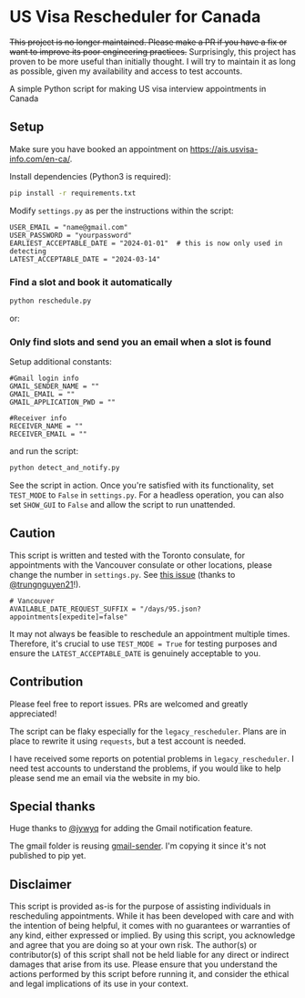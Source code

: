 # US Visa Rescheduler for Canada

~~This project is no longer maintained. Please make a PR if you have a fix or want to improve its poor engineering practices.~~
Surprisingly, this project has proven to be more useful than initially thought. I will try to maintain it as long as possible, given my availability and access to test accounts.

A simple Python script for making US visa interview appointments in Canada

## Setup

Make sure you have booked an appointment on https://ais.usvisa-info.com/en-ca/.

Install dependencies (Python3 is required):
```sh
pip install -r requirements.txt
```

Modify `settings.py` as per the instructions within the script:

```python3
USER_EMAIL = "name@gmail.com"
USER_PASSWORD = "yourpassword"
EARLIEST_ACCEPTABLE_DATE = "2024-01-01"  # this is now only used in detecting
LATEST_ACCEPTABLE_DATE = "2024-03-14" 
```

### Find a slot and book it automatically

```sh
python reschedule.py
```

or:

### Only find slots and send you an email when a slot is found 

Setup additional constants:
```python3
#Gmail login info
GMAIL_SENDER_NAME = ""
GMAIL_EMAIL = ""
GMAIL_APPLICATION_PWD = ""

#Receiver info
RECEIVER_NAME = ""
RECEIVER_EMAIL = ""
```

and run the script:

```sh
python detect_and_notify.py
```

See the script in action. Once you're satisfied with its functionality, set `TEST_MODE` to `False` in `settings.py`. For a headless operation, you can also set `SHOW_GUI` to `False` and allow the script to run unattended.

## Caution

This script is written and tested with the Toronto consulate, for appointments with the Vancouver consulate or other locations, please change the number in `settings.py`. See [this issue](https://github.com/kcajc/usvisa-ca/issues/29) (thanks to [@trungnguyen21](https://github.com/trungnguyen21)!).

```python3
# Vancouver
AVAILABLE_DATE_REQUEST_SUFFIX = "/days/95.json?appointments[expedite]=false"
```



It may not always be feasible to reschedule an appointment multiple times. Therefore, it's crucial to use `TEST_MODE = True` for testing purposes and ensure the `LATEST_ACCEPTABLE_DATE` is genuinely acceptable to you.

## Contribution

Please feel free to report issues. PRs are welcomed and greatly appreciated!

The script can be flaky especially for the `legacy_rescheduler`.  Plans are in place to rewrite it using `requests`, but a test account is needed.

I have received some reports on potential problems in `legacy_rescheduler`. I need test accounts to understand the problems, if you would like to help please send me an email via the website in my bio.

## Special thanks
Huge thanks to [@jywyq](https://github.com/jywyq) for adding the Gmail notification feature.

The gmail folder is reusing [gmail-sender](https://github.com/paulc/gmail-sender/tree/master). I'm copying it since it's not published to pip yet.

## Disclaimer

This script is provided as-is for the purpose of assisting individuals in rescheduling appointments. While it has been developed with care and with the intention of being helpful, it comes with no guarantees or warranties of any kind, either expressed or implied. By using this script, you acknowledge and agree that you are doing so at your own risk. The author(s) or contributor(s) of this script shall not be held liable for any direct or indirect damages that arise from its use. Please ensure that you understand the actions performed by this script before running it, and consider the ethical and legal implications of its use in your context.
